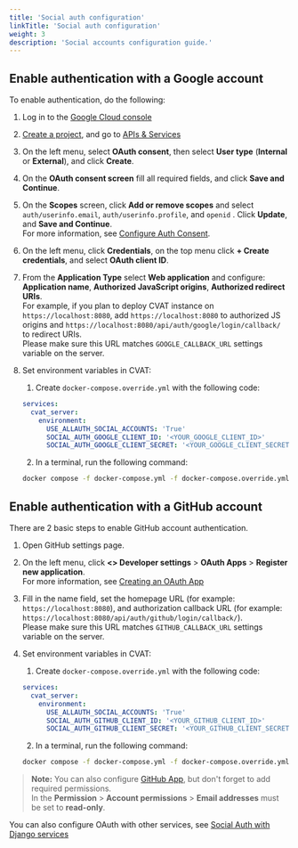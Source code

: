 ```yaml
---
title: 'Social auth configuration'
linkTitle: 'Social auth configuration'
weight: 3
description: 'Social accounts configuration guide.'
---
```


## Enable authentication with a Google account

To enable authentication, do the following:

1. Log in to the [Google Cloud console](https://console.cloud.google.com/)
2. [Create a project](https://cloud.google.com/resource-manager/docs/creating-managing-projects),
   and go to [APIs & Services](https://console.cloud.google.com/apis/)
3. On the left menu, select **OAuth consent**, then select
   **User type** (**Internal** or **External**), and click **Create**.
4. On the **OAuth consent screen** fill all required fields, and click **Save and Continue**.
5. On the **Scopes** screen, click **Add or remove scopes** and
   select `auth/userinfo.email`, `auth/userinfo.profile`, and `openid` .
   Click **Update**, and **Save and Continue**.
   <br>For more information, see [Configure Auth Consent](https://developers.google.com/workspace/guides/configure-oauth-consent).
6. On the left menu, click **Credentials**, on the top
   menu click **+ Create credentials**, and select **OAuth client ID**.
7. From the **Application Type** select **Web application** and
   configure: **Application name**, **Authorized JavaScript origins**, **Authorized redirect URIs**.
   <br> For example, if you plan to deploy CVAT instance on `https://localhost:8080`, add `https://localhost:8080`
   to authorized JS origins and `https://localhost:8080/api/auth/google/login/callback/` to redirect URIs.
   <br>Please make sure this URL matches `GOOGLE_CALLBACK_URL` settings variable on the server.

8. Set environment variables in CVAT:

   1. Create `docker-compose.override.yml` with the following code:

   ```yaml
   services:
     cvat_server:
       environment:
         USE_ALLAUTH_SOCIAL_ACCOUNTS: 'True'
         SOCIAL_AUTH_GOOGLE_CLIENT_ID: '<YOUR_GOOGLE_CLIENT_ID>'
         SOCIAL_AUTH_GOOGLE_CLIENT_SECRET: '<YOUR_GOOGLE_CLIENT_SECRET>'
   ```

   2. In a terminal, run the following command:

   ```bash
   docker compose -f docker-compose.yml -f docker-compose.override.yml up -d
   ```

## Enable authentication with a GitHub account

There are 2 basic steps to enable GitHub account authentication.

1. Open GitHub settings page.
2. On the left menu, click **<> Developer settings** > **OAuth Apps** > **Register new application**.
   <br>For more information, see [Creating an OAuth App](https://docs.github.com/en/developers/apps/building-oauth-apps/creating-an-oauth-app)
3. Fill in the name field, set the homepage URL (for example: `https://localhost:8080`),
   and authorization callback URL (for example: `https://localhost:8080/api/auth/github/login/callback/`).
   <br>Please make sure this URL matches `GITHUB_CALLBACK_URL` settings variable on the server.
4. Set environment variables in CVAT:

   1. Create `docker-compose.override.yml` with the following code:

   ```yaml
   services:
     cvat_server:
       environment:
         USE_ALLAUTH_SOCIAL_ACCOUNTS: 'True'
         SOCIAL_AUTH_GITHUB_CLIENT_ID: '<YOUR_GITHUB_CLIENT_ID>'
         SOCIAL_AUTH_GITHUB_CLIENT_SECRET: '<YOUR_GITHUB_CLIENT_SECRET>'
   ```

   2. In a terminal, run the following command:

   ```bash
   docker compose -f docker-compose.yml -f docker-compose.override.yml up -d
   ```

> **Note:** You can also configure [GitHub App](https://docs.github.com/en/developers/apps/building-github-apps/creating-a-github-app),
> but don't forget to add required permissions.
> <br>In the **Permission** > **Account permissions** > **Email addresses** must be set to **read-only**.

You can also configure OAuth with other services,
see [Social Auth with Django services](https://django-allauth.readthedocs.io/en/latest/providers.html)
